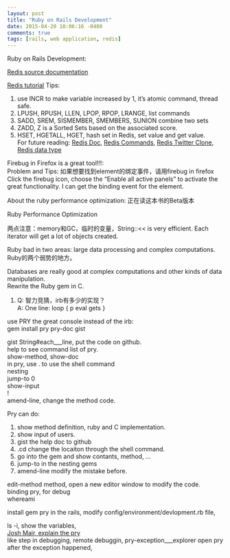 ```yaml
---
layout: post
title: "Ruby on Rails Development"
date: 2015-04-20 10:06:16 -0400
comments: true
tags: [rails, web application, redis]
---
```


Ruby on Rails Development:  

[Redis source documentation](http://redis.io/)

[Redis tutorial](http://try.redis.io/)
Tips:  
1.  use INCR to make variable increased by 1, it’s atomic command, thread safe.  
2.  LPUSH, RPUSH, LLEN, LPOP, RPOP, LRANGE, list commands   
3.  SADD, SREM, SISMEMBER, SMEMBERS, SUNION combine two sets  
4.  ZADD, Z is a Sorted Sets based on the associated score.  
5.  HSET, HGETALL, HGET, hash set in Redis, set value and get value.    
For future reading:     [Redis Doc](http://redis.io/documentation), [Redis Commands](http://redis.io/commands), [Redis Twitter Clone](http://redis.io/topics/twitter-clone), [Redis data type](http://redis.io/topics/data-types-intro)  

Firebug in Firefox is a great tool!!!:  
Problem and Tips:
如果想要找到element的绑定事件，请用firebug in firefox
Click the firebug icon, choose the “Enable all active panels” to activate the great functionality. 
I can get the binding event for the element.

About the ruby performance optimization: 正在读这本书的Beta版本

Ruby Performance Optimization

两点注意：memory和GC，临时的变量，String::<< is very efficient. Each iterator will get a lot of objects created.  

Ruby bad in two areas: large data processing and complex computations. Ruby的两个弱势的地方。  

Databases are really good at complex computations and other kinds of data manipulation.  
Rewrite the Ruby gem in C.  

1. Q: 智力竞猜，irb有多少的实现？  
A: One line: loop { p eval gets }  
  
use PRY the great console instead of the irb:  
gem install pry pry-doc gist  
  
gist String#each___line, put the code on github.  
help to see command list of pry.  
show-method, show-doc   
in pry, use . to use the shell command  
nesting  
jump-to 0  
show-input  
!  
amend-line, change the method code.  
  
Pry can do:  
1.  show method definition, ruby and C implementation.  
2.  show input of users.  
3.  gist the help doc to github  
4.  .cd change the locaiton through the shell command.  
5.  go into the gem and show contants, method, ...  
6.  jump-to in the nesting gems  
7.  amend-line modify the mistake before.  
  
edit-method method, open a new editor window to modify the code.  
binding pry, for debug  
whereami  
  
install gem pry in the rails, modify config/environment/devlopment.rb file,  
  
ls -i, show the variables,  
[Josh Mair, explain the pry](https://banisterfiend.wordpress.com/2012/02/14/the-pry-ecosystem/)  
like step in debugging, remote debuggin, pry-exception___explorer open pry after the exception happened, 






